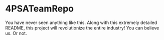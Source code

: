 # 4PSATeamRepo

You have never seen anything like this. Along with this extremely detailed
README, this project will revolutionize the entire industry! You can believe us.
Or not.
